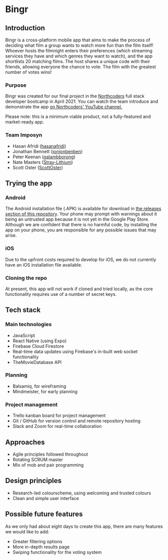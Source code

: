 # Bingr

## Introduction

Bingr is a cross-platform mobile app that aims to make the process of deciding what film a group wants to watch more fun than the film itself! Whoever hosts the filmnight enters their preferences (which streaming services they have and which genres they want to watch), and the app shortlists 20 matching films. The host shares a unique code with their friends, allowing everyone the chance to vote. The film with the greatest number of votes wins!

### Purpose

Bingr was created for our final project in the [Northcoders](https://northcoders.com) full stack developer bootcamp in April 2021. You can watch the team introduce and demonstrate the app [on Northcoders' YouTube channel.](https://www.youtube.com/watch?v=wCI7OOnSt1o)

Please note: this is a minimum viable product, not a fully-featured and market-ready app.

### Team Imposyn

- Hasan Afridi ([hasanafridi](https://github.com/hasanafridi))
- Jonathan Bennett ([jonjonbenben](https://github.com/jonjonbenben))
- Peter Keenan ([galambborong](https://github.com/galambborong))
- Nate Masters ([Stray-Lithium](https://github.com/Stray-Lithium))
- Scott Oster ([ScottOster](https://github.com/ScottOster))

## Trying the app

### Android

The Android installation file (.APK) is available for download in [the releases section of this repository](https://github.com/ScottOster/bingr-native/releases). Your phone may prompt with warnings about it being an untrusted app because it is not yet in the Google Play Store. Although we are confident that there is no harmful code, by installing the app on your phone, you are responsible for any possible issues that may arise.

### iOS

Due to the upfront costs required to develop for iOS, we do not currently have an iOS installation file available.

### Cloning the repo

At present, this app will not work if cloned and tried locally, as the core functionality requires use of a number of secret keys.

## Tech stack

### Main technologies

- JavaScript
- React Native (using Expo)
- Firebase Cloud Firestore
- Real-time data updates using Firebase's in-built web socket functionality
- TheMovieDatabase API

### Planning

- Balsamiq, for wireframing
- Mindmeister, for early planning

### Project management

- Trello kanban board for project management
- Git / GitHub for version control and remote repository hosting
- Slack and Zoom for real-time collaboration

## Approaches

- Agile principles followed throughout
- Rotating SCRUM master
- Mix of mob and pair programming

## Design principles

- Research-led colourscheme, using welcoming and trusted colours
- Clean and simple user interface

## Possible future features

As we only had about eight days to create this app, there are many features we would like to add:

- Greater filtering options
- More in-depth results page
- Swiping functionality for the voting system
